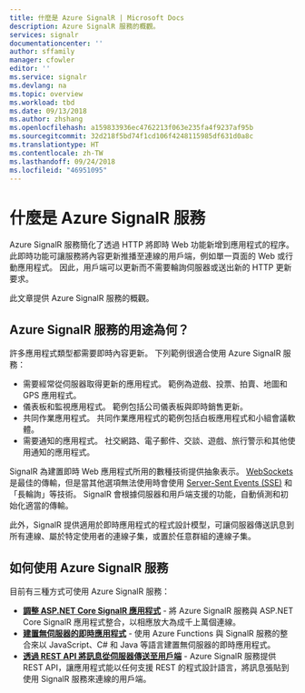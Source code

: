 ```yaml
---
title: 什麼是 Azure SignalR | Microsoft Docs
description: Azure SignalR 服務的概觀。
services: signalr
documentationcenter: ''
author: sffamily
manager: cfowler
editor: ''
ms.service: signalr
ms.devlang: na
ms.topic: overview
ms.workload: tbd
ms.date: 09/13/2018
ms.author: zhshang
ms.openlocfilehash: a159833936ec4762213f063e235fa4f9237af95b
ms.sourcegitcommit: 32d218f5bd74f1cd106f4248115985df631d0a8c
ms.translationtype: HT
ms.contentlocale: zh-TW
ms.lasthandoff: 09/24/2018
ms.locfileid: "46951095"
---
```

# <a name="what-is-azure-signalr-service"></a>什麼是 Azure SignalR 服務

Azure SignalR 服務簡化了透過 HTTP 將即時 Web 功能新增到應用程式的程序。 此即時功能可讓服務將內容更新推播至連線的用戶端，例如單一頁面的 Web 或行動應用程式。 因此，用戶端可以更新而不需要輪詢伺服器或送出新的 HTTP 更新要求。

此文章提供 Azure SignalR 服務的概觀。

## <a name="what-is-azure-signalr-service-used-for"></a>Azure SignalR 服務的用途為何？ 

許多應用程式類型都需要即時內容更新。 下列範例很適合使用 Azure SignalR 服務：

* 需要經常從伺服器取得更新的應用程式。 範例為遊戲、投票、拍賣、地圖和 GPS 應用程式。
* 儀表板和監視應用程式。 範例包括公司儀表板與即時銷售更新。
* 共同作業應用程式。 共同作業應用程式的範例包括白板應用程式和小組會議軟體。
* 需要通知的應用程式。 社交網路、電子郵件、交談、遊戲、旅行警示和其他使用通知的應用程式。

SignalR 為建置即時 Web 應用程式所用的數種技術提供抽象表示。 [WebSockets](https://wikipedia.org/wiki/WebSocket) 是最佳的傳輸，但是當其他選項無法使用時會使用 [Server-Sent Events (SSE)](https://wikipedia.org/wiki/Server-sent_events) 和「長輪詢」等技術。 SignalR 會根據伺服器和用戶端支援的功能，自動偵測和初始化適當的傳輸。

此外，SignalR 提供適用於即時應用程式的程式設計模型，可讓伺服器傳送訊息到所有連線、屬於特定使用者的連線子集，或置於任意群組的連線子集。

## <a name="how-to-use-azure-signalr-service"></a>如何使用 Azure SignalR 服務

目前有三種方式可使用 Azure SignalR 服務：

- **[調整 ASP.NET Core SignalR 應用程式](signalr-overview-scale-aspnet-core.md)** - 將 Azure SignalR 服務與 ASP.NET Core SignalR 應用程式整合，以相應放大為成千上萬個連線。
- **[建置無伺服器的即時應用程式](signalr-overview-azure-functions.md)** - 使用 Azure Functions 與 SignalR 服務的整合來以 JavaScript、C# 和 Java 等語言建置無伺服器的即時應用程式。
- **[透過 REST API 將訊息從伺服器傳送至用戶端](https://github.com/Azure/azure-signalr/blob/dev/docs/rest-api.md)** - Azure SignalR 服務提供 REST API，讓應用程式能以任何支援 REST 的程式設計語言，將訊息張貼到使用 SignalR 服務來連線的用戶端。

